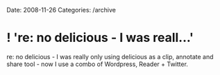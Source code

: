 Date: 2008-11-26
Categories: /archive

# ! 're: no delicious - I was reall...'

re: no delicious - I was really only using delicious as a clip, annotate and share tool - now I use a combo of Wordpress, Reader + Twitter.
